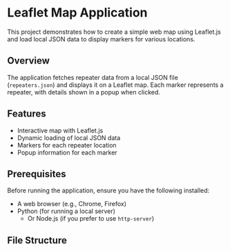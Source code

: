 # Leaflet Map Application

This project demonstrates how to create a simple web map using Leaflet.js and load local JSON data to display markers for various locations.

## Overview

The application fetches repeater data from a local JSON file (`repeaters.json`) and displays it on a Leaflet map. Each marker represents a repeater, with details shown in a popup when clicked.

## Features

- Interactive map with Leaflet.js
- Dynamic loading of local JSON data
- Markers for each repeater location
- Popup information for each marker

## Prerequisites

Before running the application, ensure you have the following installed:

- A web browser (e.g., Chrome, Firefox)
- Python (for running a local server)
  - Or Node.js (if you prefer to use `http-server`)

## File Structure
